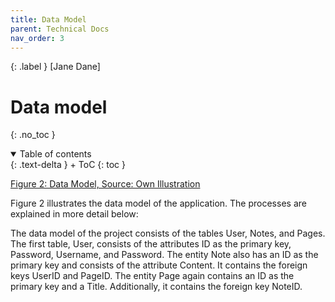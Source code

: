 ```yaml
---
title: Data Model
parent: Technical Docs
nav_order: 3
---
```


{: .label }
[Jane Dane]

# Data model
{: .no_toc }

<details open markdown="block">
{: .text-delta }
<summary>Table of contents</summary>
+ ToC
{: toc }
</details>

[Figure 2: Data Model, Source: Own Illustration](docs/assets/images/datamodel.png)

Figure 2 illustrates the data model of the application. The processes are explained in more detail below:

The data model of the project consists of the tables User, Notes, and Pages. The first table, User, consists of the attributes ID as the primary key, Password, Username, and Password. The entity Note also has an ID as the primary key and consists of the attribute Content. It contains the foreign keys UserID and PageID. The entity Page again contains an ID as the primary key and a Title. Additionally, it contains the foreign key NoteID.
